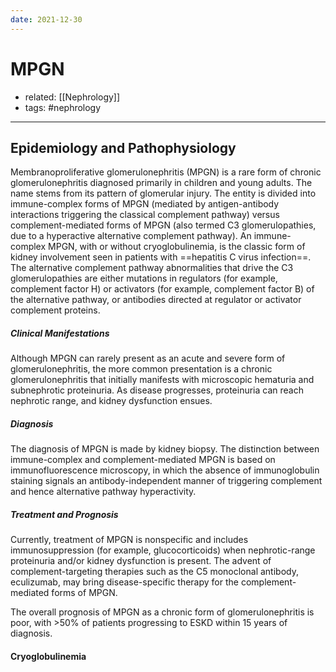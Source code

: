 ```yaml
---
date: 2021-12-30
---
```


# MPGN

- related: [[Nephrology]]
- tags: #nephrology
---

## Epidemiology and Pathophysiology

Membranoproliferative glomerulonephritis (MPGN) is a rare form of chronic glomerulonephritis diagnosed primarily in children and young adults. The name stems from its pattern of glomerular injury. The entity is divided into immune-complex forms of MPGN (mediated by antigen-antibody interactions triggering the classical complement pathway) versus complement-mediated forms of MPGN (also termed C3 glomerulopathies, due to a hyperactive alternative complement pathway). An immune-complex MPGN, with or without cryoglobulinemia, is the classic form of kidney involvement seen in patients with ==hepatitis C virus infection==. The alternative complement pathway abnormalities that drive the C3 glomerulopathies are either mutations in regulators (for example, complement factor H) or activators (for example, complement factor B) of the alternative pathway, or antibodies directed at regulator or activator complement proteins.

##### Clinical Manifestations

Although MPGN can rarely present as an acute and severe form of glomerulonephritis, the more common presentation is a chronic glomerulonephritis that initially manifests with microscopic hematuria and subnephrotic proteinuria. As disease progresses, proteinuria can reach nephrotic range, and kidney dysfunction ensues.

##### Diagnosis

The diagnosis of MPGN is made by kidney biopsy. The distinction between immune-complex and complement-mediated MPGN is based on immunofluorescence microscopy, in which the absence of immunoglobulin staining signals an antibody-independent manner of triggering complement and hence alternative pathway hyperactivity.

##### Treatment and Prognosis

Currently, treatment of MPGN is nonspecific and includes immunosuppression (for example, glucocorticoids) when nephrotic-range proteinuria and/or kidney dysfunction is present. The advent of complement-targeting therapies such as the C5 monoclonal antibody, eculizumab, may bring disease-specific therapy for the complement-mediated forms of MPGN.

The overall prognosis of MPGN as a chronic form of glomerulonephritis is poor, with >50% of patients progressing to ESKD within 15 years of diagnosis.

#### Cryoglobulinemia
